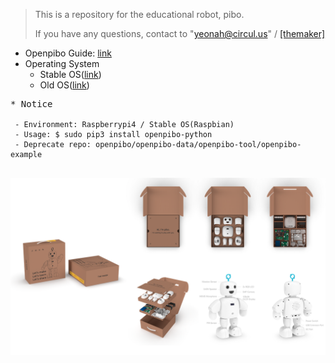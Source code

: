 >This is a repository for the educational robot, pibo.
>
>If you have any questions, contact to "yeonah@circul.us" / [[themaker]](https://themaker.circul.us)

+ Openpibo Guide: [link](https://themakerrobot.github.io/openpibo-python/build/html/index.html)
+ Operating System
  - Stable OS([link](https://drive.google.com/file/d/1Y43w3Fhkt03qdLUDVj7u1edxhlSaFXjE/view?usp=sharing))
  - Old OS([link](https://drive.google.com/file/d/1NoD_R2mcnc2nErGtSmuUe83CrJ3pOnbU/view?usp=sharing))

<pre>
* Notice
<code>
 - Environment: Raspberrypi4 / Stable OS(Raspbian)
 - Usage: $ sudo pip3 install openpibo-python
 - Deprecate repo: openpibo/openpibo-data/openpibo-tool/openpibo-example
</code>
</pre>
![bg](bg.png)
